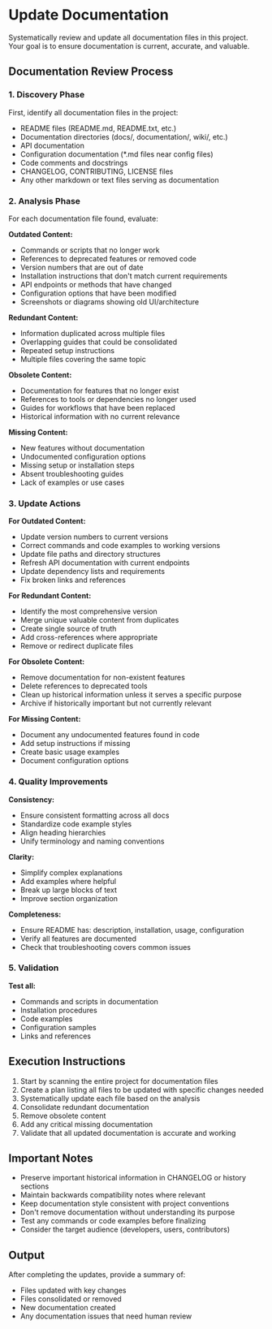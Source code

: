 # Update Documentation

Systematically review and update all documentation files in this project. Your goal is to ensure documentation is current, accurate, and valuable.

## Documentation Review Process

### 1. Discovery Phase
First, identify all documentation files in the project:
- README files (README.md, README.txt, etc.)
- Documentation directories (docs/, documentation/, wiki/, etc.)
- API documentation
- Configuration documentation (*.md files near config files)
- Code comments and docstrings
- CHANGELOG, CONTRIBUTING, LICENSE files
- Any other markdown or text files serving as documentation

### 2. Analysis Phase
For each documentation file found, evaluate:

**Outdated Content:**
- Commands or scripts that no longer work
- References to deprecated features or removed code
- Version numbers that are out of date
- Installation instructions that don't match current requirements
- API endpoints or methods that have changed
- Configuration options that have been modified
- Screenshots or diagrams showing old UI/architecture

**Redundant Content:**
- Information duplicated across multiple files
- Overlapping guides that could be consolidated
- Repeated setup instructions
- Multiple files covering the same topic

**Obsolete Content:**
- Documentation for features that no longer exist
- References to tools or dependencies no longer used
- Guides for workflows that have been replaced
- Historical information with no current relevance

**Missing Content:**
- New features without documentation
- Undocumented configuration options
- Missing setup or installation steps
- Absent troubleshooting guides
- Lack of examples or use cases

### 3. Update Actions

**For Outdated Content:**
- Update version numbers to current versions
- Correct commands and code examples to working versions
- Update file paths and directory structures
- Refresh API documentation with current endpoints
- Update dependency lists and requirements
- Fix broken links and references

**For Redundant Content:**
- Identify the most comprehensive version
- Merge unique valuable content from duplicates
- Create single source of truth
- Add cross-references where appropriate
- Remove or redirect duplicate files

**For Obsolete Content:**
- Remove documentation for non-existent features
- Delete references to deprecated tools
- Clean up historical information unless it serves a specific purpose
- Archive if historically important but not currently relevant

**For Missing Content:**
- Document any undocumented features found in code
- Add setup instructions if missing
- Create basic usage examples
- Document configuration options

### 4. Quality Improvements

**Consistency:**
- Ensure consistent formatting across all docs
- Standardize code example styles
- Align heading hierarchies
- Unify terminology and naming conventions

**Clarity:**
- Simplify complex explanations
- Add examples where helpful
- Break up large blocks of text
- Improve section organization

**Completeness:**
- Ensure README has: description, installation, usage, configuration
- Verify all features are documented
- Check that troubleshooting covers common issues

### 5. Validation

**Test all:**
- Commands and scripts in documentation
- Installation procedures
- Code examples
- Configuration samples
- Links and references

## Execution Instructions

1. Start by scanning the entire project for documentation files
2. Create a plan listing all files to be updated with specific changes needed
3. Systematically update each file based on the analysis
4. Consolidate redundant documentation
5. Remove obsolete content
6. Add any critical missing documentation
7. Validate that all updated documentation is accurate and working

## Important Notes

- Preserve important historical information in CHANGELOG or history sections
- Maintain backwards compatibility notes where relevant
- Keep documentation style consistent with project conventions
- Don't remove documentation without understanding its purpose
- Test any commands or code examples before finalizing
- Consider the target audience (developers, users, contributors)

## Output

After completing the updates, provide a summary of:
- Files updated with key changes
- Files consolidated or removed
- New documentation created
- Any documentation issues that need human review